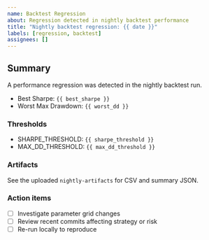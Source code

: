 ```yaml
---
name: Backtest Regression
about: Regression detected in nightly backtest performance
title: "Nightly backtest regression: {{ date }}"
labels: [regression, backtest]
assignees: []
---
```


## Summary

A performance regression was detected in the nightly backtest run.

- Best Sharpe: `{{ best_sharpe }}`
- Worst Max Drawdown: `{{ worst_dd }}`

### Thresholds
- SHARPE_THRESHOLD: `{{ sharpe_threshold }}`
- MAX_DD_THRESHOLD: `{{ max_dd_threshold }}`

### Artifacts
See the uploaded `nightly-artifacts` for CSV and summary JSON.

### Action items
- [ ] Investigate parameter grid changes
- [ ] Review recent commits affecting strategy or risk
- [ ] Re-run locally to reproduce
